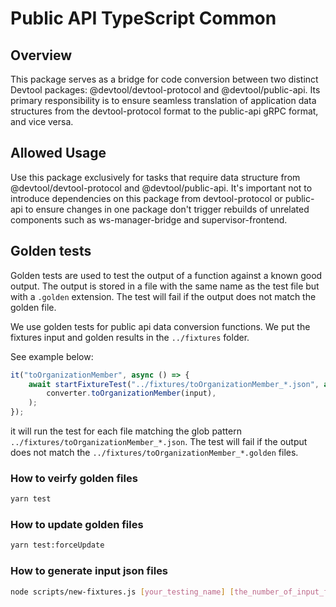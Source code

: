 # Public API TypeScript Common

## Overview

This package serves as a bridge for code conversion between two distinct Devtool packages: @devtool/devtool-protocol and @devtool/public-api. Its primary responsibility is to ensure seamless translation of application data structures from the devtool-protocol format to the public-api gRPC format, and vice versa.

## Allowed Usage

Use this package exclusively for tasks that require data structure from @devtool/devtool-protocol and @devtool/public-api. It's important not to introduce dependencies on this package from devtool-protocol or public-api to ensure changes in one package don't trigger rebuilds of unrelated components such as ws-manager-bridge and supervisor-frontend.

## Golden tests

Golden tests are used to test the output of a function against a known good output. The output is stored in a file with the same name as the test file but with a `.golden` extension. The test will fail if the output does not match the golden file.

We use golden tests for public api data conversion functions. We put the fixtures input and golden results in the `../fixtures` folder.

See example below:

```ts
it("toOrganizationMember", async () => {
    await startFixtureTest("../fixtures/toOrganizationMember_*.json", async (input) =>
        converter.toOrganizationMember(input),
    );
});
```

it will run the test for each file matching the glob pattern `../fixtures/toOrganizationMember_*.json`. The test will fail if the output does not match the `../fixtures/toOrganizationMember_*.golden` files.

### How to veirfy golden files

```bash
yarn test
```

### How to update golden files

```bash
yarn test:forceUpdate
```

### How to generate input json files

```bash
node scripts/new-fixtures.js [your_testing_name] [the_number_of_input_files]
```
